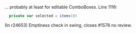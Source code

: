 ... probably at least for editable ComboBoxes. Line 1116:

```scala
  private var selected = items(0)
```
(In r24653) Emptiness check in swing, closes #1578 no review.
